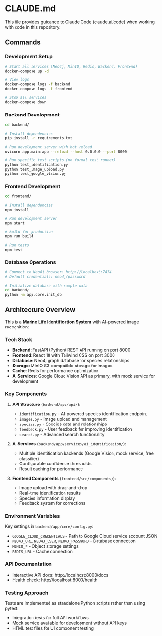 # CLAUDE.md

This file provides guidance to Claude Code (claude.ai/code) when working with code in this repository.

## Commands

### Development Setup
```bash
# Start all services (Neo4j, MinIO, Redis, Backend, Frontend)
docker-compose up -d

# View logs
docker-compose logs -f backend
docker-compose logs -f frontend

# Stop all services
docker-compose down
```

### Backend Development
```bash
cd backend/

# Install dependencies
pip install -r requirements.txt

# Run development server with hot reload
uvicorn app.main:app --reload --host 0.0.0.0 --port 8000

# Run specific test scripts (no formal test runner)
python test_identification.py
python test_image_upload.py
python test_google_vision.py
```

### Frontend Development
```bash
cd frontend/

# Install dependencies
npm install

# Run development server
npm start

# Build for production
npm run build

# Run tests
npm test
```

### Database Operations
```bash
# Connect to Neo4j browser: http://localhost:7474
# Default credentials: neo4j/password

# Initialize database with sample data
cd backend/
python -m app.core.init_db
```

## Architecture Overview

This is a **Marine Life Identification System** with AI-powered image recognition:

### Tech Stack
- **Backend**: FastAPI (Python) REST API running on port 8000
- **Frontend**: React 18 with Tailwind CSS on port 3000
- **Database**: Neo4j graph database for species relationships
- **Storage**: MinIO S3-compatible storage for images
- **Cache**: Redis for performance optimization
- **AI Services**: Google Cloud Vision API as primary, with mock service for development

### Key Components

1. **API Structure** (`backend/app/api/`):
   - `identification.py` - AI-powered species identification endpoint
   - `images.py` - Image upload and management
   - `species.py` - Species data and relationships
   - `feedback.py` - User feedback for improving identification
   - `search.py` - Advanced search functionality

2. **AI Services** (`backend/app/services/ai_identification/`):
   - Multiple identification backends (Google Vision, mock service, free classifier)
   - Configurable confidence thresholds
   - Result caching for performance

3. **Frontend Components** (`frontend/src/components/`):
   - Image upload with drag-and-drop
   - Real-time identification results
   - Species information display
   - Feedback system for corrections

### Environment Variables
Key settings in `backend/app/core/config.py`:
- `GOOGLE_CLOUD_CREDENTIALS` - Path to Google Cloud service account JSON
- `NEO4J_URI`, `NEO4J_USER`, `NEO4J_PASSWORD` - Database connection
- `MINIO_*` - Object storage settings
- `REDIS_URL` - Cache connection

### API Documentation
- Interactive API docs: http://localhost:8000/docs
- Health check: http://localhost:8000/health

### Testing Approach
Tests are implemented as standalone Python scripts rather than using pytest:
- Integration tests for full API workflows
- Mock service available for development without API keys
- HTML test files for UI component testing